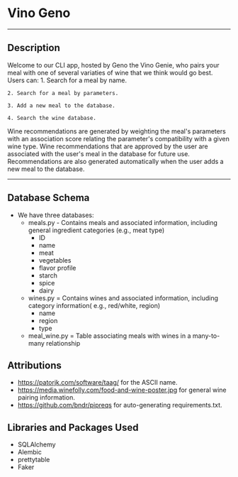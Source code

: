 # Vino Geno
--------------------------------------------------------------------------------------------------------------------------------------------------------
## Description

Welcome to our CLI app, hosted by Geno the Vino Genie, who pairs your meal with one of several variaties of wine that we think would go best. 
Users can:
    1. Search for a meal by name.

    2. Search for a meal by parameters.

    3. Add a new meal to the database.

    4. Search the wine database.

Wine recommendations are generated by weighting the meal's parameters with an association score relating the parameter's compatibility with a given wine type. Wine recommendations that are approved by the user are associated with the user's meal in the database for future use. Recommendations are also generated automatically when the user adds a new meal to the database. 

--------------------------------------------------------------------------------------------------------------------------------------------------------
## Database Schema

- We have three databases:
  - meals.py - Contains meals and associated information, including general ingredient categories (e.g., meat type)
    - ID
    - name
    - meat
    - vegetables
    - flavor profile
    - starch
    - spice
    - dairy
  - wines.py = Contains wines and associated information, including category information( e.g., red/white, region)
    - name
    - region
    - type
  - meal_wine.py = Table associating meals with wines in a many-to-many relationship

## Attributions

* https://patorjk.com/software/taag/ for the ASCII name.
* https://media.winefolly.com/food-and-wine-poster.jpg for general wine pairing information.
* https://github.com/bndr/pipreqs for auto-generating requirements.txt.

## Libraries and Packages Used

* SQLAlchemy
* Alembic
* prettytable
* Faker